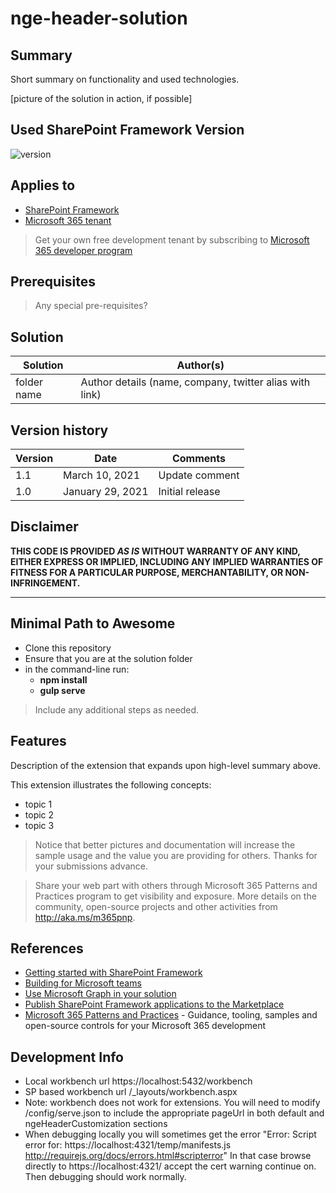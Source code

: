 # nge-header-solution

## Summary

Short summary on functionality and used technologies.

[picture of the solution in action, if possible]

## Used SharePoint Framework Version

![version](https://img.shields.io/badge/version-1.11-green.svg)

## Applies to

-   [SharePoint Framework](https://aka.ms/spfx)
-   [Microsoft 365 tenant](https://docs.microsoft.com/en-us/sharepoint/dev/spfx/set-up-your-developer-tenant)

> Get your own free development tenant by subscribing to [Microsoft 365 developer program](http://aka.ms/o365devprogram)

## Prerequisites

> Any special pre-requisites?

## Solution

| Solution    | Author(s)                                               |
| ----------- | ------------------------------------------------------- |
| folder name | Author details (name, company, twitter alias with link) |

## Version history

| Version | Date             | Comments        |
| ------- | ---------------- | --------------- |
| 1.1     | March 10, 2021   | Update comment  |
| 1.0     | January 29, 2021 | Initial release |

## Disclaimer

**THIS CODE IS PROVIDED _AS IS_ WITHOUT WARRANTY OF ANY KIND, EITHER EXPRESS OR IMPLIED, INCLUDING ANY IMPLIED WARRANTIES OF FITNESS FOR A PARTICULAR PURPOSE, MERCHANTABILITY, OR NON-INFRINGEMENT.**

---

## Minimal Path to Awesome

-   Clone this repository
-   Ensure that you are at the solution folder
-   in the command-line run:
    -   **npm install**
    -   **gulp serve**

> Include any additional steps as needed.

## Features

Description of the extension that expands upon high-level summary above.

This extension illustrates the following concepts:

-   topic 1
-   topic 2
-   topic 3

> Notice that better pictures and documentation will increase the sample usage and the value you are providing for others. Thanks for your submissions advance.

> Share your web part with others through Microsoft 365 Patterns and Practices program to get visibility and exposure. More details on the community, open-source projects and other activities from http://aka.ms/m365pnp.

## References

-   [Getting started with SharePoint Framework](https://docs.microsoft.com/en-us/sharepoint/dev/spfx/set-up-your-developer-tenant)
-   [Building for Microsoft teams](https://docs.microsoft.com/en-us/sharepoint/dev/spfx/build-for-teams-overview)
-   [Use Microsoft Graph in your solution](https://docs.microsoft.com/en-us/sharepoint/dev/spfx/web-parts/get-started/using-microsoft-graph-apis)
-   [Publish SharePoint Framework applications to the Marketplace](https://docs.microsoft.com/en-us/sharepoint/dev/spfx/publish-to-marketplace-overview)
-   [Microsoft 365 Patterns and Practices](https://aka.ms/m365pnp) - Guidance, tooling, samples and open-source controls for your Microsoft 365 development

## Development Info

-   Local workbench url https://localhost:5432/workbench
-   SP based workbench url /\_layouts/workbench.aspx
-   Note: workbench does not work for extensions. You will need to modify /config/serve.json to include the appropriate pageUrl in both default and ngeHeaderCustomization sections
-   When debugging locally you will sometimes get the error "Error: Script error for: https://localhost:4321/temp/manifests.js http://requirejs.org/docs/errors.html#scripterror"
    In that case browse directly to https://localhost:4321/ accept the cert warning continue on. Then debugging should work normally.
